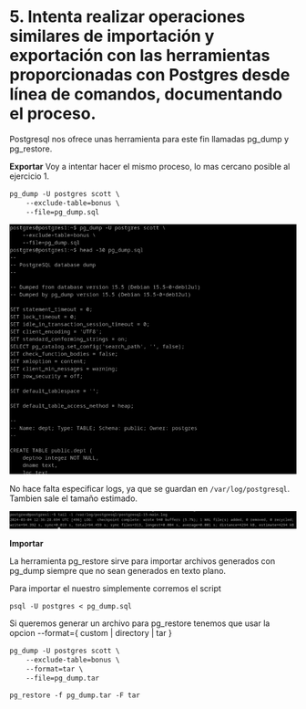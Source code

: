 # 5. Intenta realizar operaciones similares de importación y exportación con las herramientas proporcionadas con Postgres desde línea de comandos, documentando el proceso.

Postgresql nos ofrece unas herramienta para este fin llamadas pg_dump y pg_restore.

**Exportar**
Voy a intentar hacer el mismo proceso, lo mas cercano posible al ejercicio 1.

```
pg_dump -U postgres scott \
    --exclude-table=bonus \
    --file=pg_dump.sql
```
![ ](img/501.png)

No hace falta especificar logs, ya que se guardan en `/var/log/postgresql`. Tambien sale el tamaño estimado.

![ ](img/502.png)

**Importar**

La herramienta pg_restore sirve para importar archivos generados con pg_dump siempre que no sean generados en texto plano.

Para importar el nuestro simplemente corremos el script

```
psql -U postgres < pg_dump.sql
```

Si queremos generar un archivo para pg_restore tenemos que usar la opcion --format={ custom | directory | tar }

```
pg_dump -U postgres scott \
    --exclude-table=bonus \
    --format=tar \
    --file=pg_dump.tar
```

```
pg_restore -f pg_dump.tar -F tar
```
